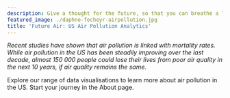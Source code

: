 ```yaml
---
description: Give a thought for the future, so that you can breathe a little easier
featured_image: ./daphne-fecheyr-airpollution.jpg
title: 'Future Air: US Air Pollution Analytics'
---
```

  
  
*Recent studies have shown that air pollution is linked with mortality rates. 
While air pollution in the US has been steadily improving over the last decade,
almost 150 000 people could lose their lives from poor air quality in the next
10 years, if air quality remains the same.*  

Explore our range of data visualisations to learn more about air pollution in 
the US. Start your journey in the About page.